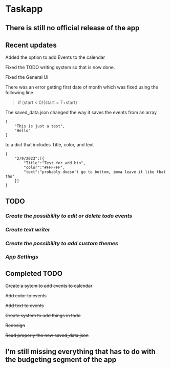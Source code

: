 # Taskapp

## There is still no official release of the app

## Recent updates
Added the option to add Events to the calendar

Fixed the TODO writing system so that is now done.

Fixed the General UI

There was an error getting first date of month which was fixed using the following line

> if (start < 0){start = 7+start}

The saved_data.json changed the way it saves the events from an array

```
[
    "This is just a test",
    "Hello"
]
```

to a dict that includes Title, color, and text

```
{
    "2/9/2023":[{
        "Title":"Test for add btn",
        "color":"#FFFFFF",
        "text":"probably doesn't go to bottom, imma leave it like that tho"
    }]
}
```

## TODO

### *Create the possibility to edit or delete todo events*

### *Create text writer*

### *Create the possibility to add custom themes*

### *App Settings*

## Completed TODO

~~Create a sytem to add events to calendar~~

~~Add color to events~~

~~Add text to events~~

~~Create system to add things in todo~~

~~Redesign~~

~~Read properly the new saved_data.json~~



## I'm still missing everything that has to do with the budgeting segment of the app
